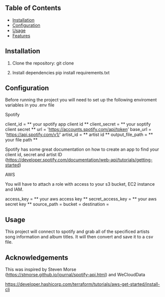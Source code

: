 ## Table of Contents

- [Installation](#installation)
- [Configuration](#configuration)
- [Usage](#usage)
- [Features](#features)

## Installation

1. Clone the repository:
    git clone 

2. Install dependencies
    pip install requirements.txt

## Configuration

Before running the project you will need to set up the following enviroment variables in you .env file

Spotify

client_id = ** your spotify app client id **
 client_secret = ** your soptify client secret **
url = 'https://accounts.spotify.com/api/token'
base_url = 'https://api.spotify.com/v1/'
artist_id = ** artist id **
output_file_path = ** your file path **

Spotify has some great documentation on how to create an app to find your  client id, secret and artist ID
(https://developer.spotify.com/documentation/web-api/tutorials/getting-started)

AWS

You will have to attach a role with access to your s3 bucket, EC2 instance and IAM.

access_key = ** your aws access key **
secret_access_key = ** your aws secret key **
source_path = 
bucket = 
destination = 


## Usage

This project will connect to spotify and grab all of the specificed artists song information and album titles. It will then convert and save it to a csv file. 

## Acknowledgements

This was inspired by Steven Morse (https://stmorse.github.io/journal/spotify-api.html) and WeCloudData


https://developer.hashicorp.com/terraform/tutorials/aws-get-started/install-cli